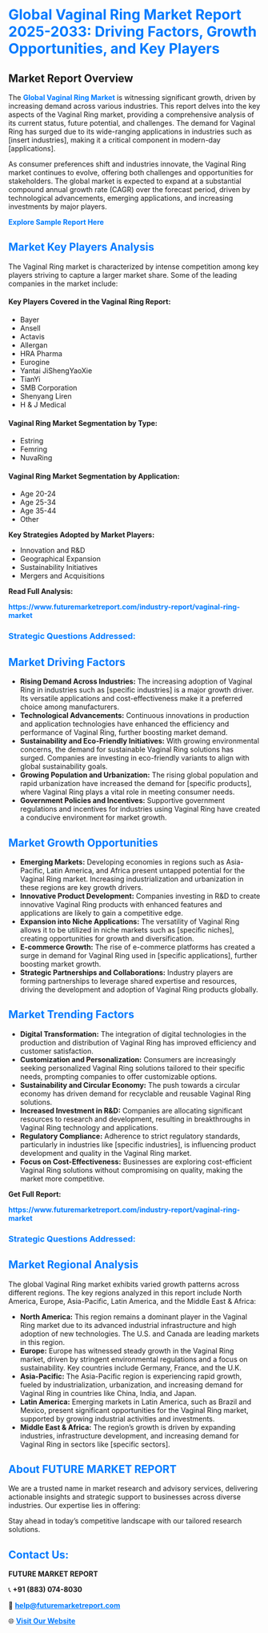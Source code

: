 <h1 style="color: #007BFF;">Global Vaginal Ring Market Report 2025-2033: Driving Factors, Growth Opportunities, and Key Players</h1>

<section id="overview">
<h2>Market Report Overview</h2>
<p>The <a href="https://www.futuremarketreport.com/industry-report/vaginal-ring-market" style="color: #007BFF; text-decoration: none;"><strong>Global Vaginal Ring Market</strong></a> is witnessing significant growth, driven by increasing demand across various industries. This report delves into the key aspects of the Vaginal Ring market, providing a comprehensive analysis of its current status, future potential, and challenges. The demand for Vaginal Ring has surged due to its wide-ranging applications in industries such as [insert industries], making it a critical component in modern-day [applications].</p>
<p>As consumer preferences shift and industries innovate, the Vaginal Ring market continues to evolve, offering both challenges and opportunities for stakeholders. The global market is expected to expand at a substantial compound annual growth rate (CAGR) over the forecast period, driven by technological advancements, emerging applications, and increasing investments by major players.</p>
</section>

<section id="overview">
<p><a href="https://www.futuremarketreport.com/request-sample/reportId=60299" style="color: #007BFF; text-decoration: none;"><strong>Explore Sample Report Here</strong></a></p>
</section>

<section id="key-players">
<h2 style="color: #007BFF;">Market Key Players Analysis</h2>
<p>The Vaginal Ring market is characterized by intense competition among key players striving to capture a larger market share. Some of the leading companies in the market include:</p>
<h4>Key Players Covered in the Vaginal Ring Report:</h4>
<ul><li>Bayer</li><li>Ansell</li><li>Actavis</li><li>Allergan</li><li>HRA Pharma</li><li>Eurogine</li><li>Yantai JiShengYaoXie</li><li>TianYi</li><li>SMB Corporation</li><li>Shenyang Liren</li><li>H &amp; J Medical</li></ul>
<h4>Vaginal Ring Market Segmentation by Type:</h4>
<ul><li>Estring</li><li>Femring</li><li>NuvaRing</li></ul>

<h4>Vaginal Ring Market Segmentation by Application:</h4>
<ul><li>Age 20-24</li><li>Age 25-34</li><li>Age 35-44</li><li>Other</li></ul>
<p><strong>Key Strategies Adopted by Market Players:</strong></p>
<ul>
<li>Innovation and R&D</li>
<li>Geographical Expansion</li>
<li>Sustainability Initiatives</li>
<li>Mergers and Acquisitions</li>
</ul>
</section>

<section>
<p><strong>Read Full Analysis: </strong></p><a href="https://www.futuremarketreport.com/industry-report/vaginal-ring-market" style="color: #007BFF; text-decoration: none;"><strong>https://www.futuremarketreport.com/industry-report/vaginal-ring-market</strong></a>
<h3 style="color: #007BFF;">Strategic Questions Addressed:</h3>
</section>

<section id="driving-factors">
<h2 style="color: #007BFF;">Market Driving Factors</h2>
<ul>
<li><strong>Rising Demand Across Industries:</strong> The increasing adoption of Vaginal Ring in industries such as [specific industries] is a major growth driver. Its versatile applications and cost-effectiveness make it a preferred choice among manufacturers.</li>
<li><strong>Technological Advancements:</strong> Continuous innovations in production and application technologies have enhanced the efficiency and performance of Vaginal Ring, further boosting market demand.</li>
<li><strong>Sustainability and Eco-Friendly Initiatives:</strong> With growing environmental concerns, the demand for sustainable Vaginal Ring solutions has surged. Companies are investing in eco-friendly variants to align with global sustainability goals.</li>
<li><strong>Growing Population and Urbanization:</strong> The rising global population and rapid urbanization have increased the demand for [specific products], where Vaginal Ring plays a vital role in meeting consumer needs.</li>
<li><strong>Government Policies and Incentives:</strong> Supportive government regulations and incentives for industries using Vaginal Ring have created a conducive environment for market growth.</li>
</ul>
</section>

<section id="growth-opportunities">
<h2 style="color: #007BFF;">Market Growth Opportunities</h2>
<ul>
<li><strong>Emerging Markets:</strong> Developing economies in regions such as Asia-Pacific, Latin America, and Africa present untapped potential for the Vaginal Ring market. Increasing industrialization and urbanization in these regions are key growth drivers.</li>
<li><strong>Innovative Product Development:</strong> Companies investing in R&D to create innovative Vaginal Ring products with enhanced features and applications are likely to gain a competitive edge.</li>
<li><strong>Expansion into Niche Applications:</strong> The versatility of Vaginal Ring allows it to be utilized in niche markets such as [specific niches], creating opportunities for growth and diversification.</li>
<li><strong>E-commerce Growth:</strong> The rise of e-commerce platforms has created a surge in demand for Vaginal Ring used in [specific applications], further boosting market growth.</li>
<li><strong>Strategic Partnerships and Collaborations:</strong> Industry players are forming partnerships to leverage shared expertise and resources, driving the development and adoption of Vaginal Ring products globally.</li>
</ul>
</section>

<section id="trending-factors">
<h2 style="color: #007BFF;">Market Trending Factors</h2>
<ul>
<li><strong>Digital Transformation:</strong> The integration of digital technologies in the production and distribution of Vaginal Ring has improved efficiency and customer satisfaction.</li>
<li><strong>Customization and Personalization:</strong> Consumers are increasingly seeking personalized Vaginal Ring solutions tailored to their specific needs, prompting companies to offer customizable options.</li>
<li><strong>Sustainability and Circular Economy:</strong> The push towards a circular economy has driven demand for recyclable and reusable Vaginal Ring solutions.</li>
<li><strong>Increased Investment in R&D:</strong> Companies are allocating significant resources to research and development, resulting in breakthroughs in Vaginal Ring technology and applications.</li>
<li><strong>Regulatory Compliance:</strong> Adherence to strict regulatory standards, particularly in industries like [specific industries], is influencing product development and quality in the Vaginal Ring market.</li>
<li><strong>Focus on Cost-Effectiveness:</strong> Businesses are exploring cost-efficient Vaginal Ring solutions without compromising on quality, making the market more competitive.</li>
</ul>
</section>

<section>
<p><strong>Get Full Report: </strong></p><a href="https://www.futuremarketreport.com/industry-report/vaginal-ring-market" style="color: #007BFF; text-decoration: none;"><strong>https://www.futuremarketreport.com/industry-report/vaginal-ring-market</strong></a>
<h3 style="color: #007BFF;">Strategic Questions Addressed:</h3>
</section>


<section id="regional-analysis">
<h2 style="color: #007BFF;">Market Regional Analysis</h2>
<p>The global Vaginal Ring market exhibits varied growth patterns across different regions. The key regions analyzed in this report include North America, Europe, Asia-Pacific, Latin America, and the Middle East & Africa:</p>
<ul>
<li><strong>North America:</strong> This region remains a dominant player in the Vaginal Ring market due to its advanced industrial infrastructure and high adoption of new technologies. The U.S. and Canada are leading markets in this region.</li>
<li><strong>Europe:</strong> Europe has witnessed steady growth in the Vaginal Ring market, driven by stringent environmental regulations and a focus on sustainability. Key countries include Germany, France, and the U.K.</li>
<li><strong>Asia-Pacific:</strong> The Asia-Pacific region is experiencing rapid growth, fueled by industrialization, urbanization, and increasing demand for Vaginal Ring in countries like China, India, and Japan.</li>
<li><strong>Latin America:</strong> Emerging markets in Latin America, such as Brazil and Mexico, present significant opportunities for the Vaginal Ring market, supported by growing industrial activities and investments.</li>
<li><strong>Middle East & Africa:</strong> The region’s growth is driven by expanding industries, infrastructure development, and increasing demand for Vaginal Ring in sectors like [specific sectors].</li>
</ul>
</section>

<footer>
<h2 style="color: #007BFF;">About FUTURE MARKET REPORT</h2>
<p>We are a trusted name in market research and advisory services, delivering actionable insights and strategic support to businesses across diverse industries. Our expertise lies in offering:</p>

<p>Stay ahead in today’s competitive landscape with our tailored research solutions.</p>

<h2 style="color: #007BFF;">Contact Us:</h2>
<p><strong>FUTURE MARKET REPORT</strong></p>
<p>📞 <strong>+91 (883) 074-8030</strong></p>
<p>📧 <strong><a href="mailto:help@futuremarketreport.com" style="color: #007BFF;">help@futuremarketreport.com</a></strong></p>
<p>🌐 <strong><a href="https://www.futuremarketreport.com/" style="color: #007BFF;">Visit Our Website</a></strong></p>
</footer>